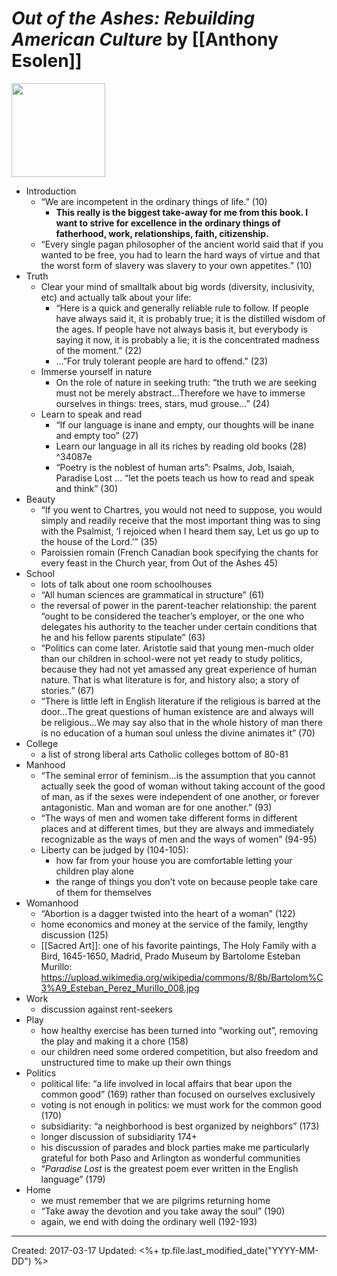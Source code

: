 # *Out of the Ashes: Rebuilding American Culture* by [[Anthony Esolen]]

<img src="https://images-na.ssl-images-amazon.com/images/I/51GHmIrb5wL._SY291_BO1,204,203,200_QL40_FMwebp_.jpg" width=150>

* Introduction
    * “We are incompetent in the ordinary things of life.” (10)
        * **This really is the biggest take-away for me from this book. I want to strive for excellence in the ordinary things of fatherhood, work, relationships, faith, citizenship.**
    * “Every single pagan philosopher of the ancient world said that if you wanted to be free, you had to learn the hard ways of virtue and that the worst form of slavery was slavery to your own appetites.” (10)
* Truth
    * Clear your mind of smalltalk about big words (diversity, inclusivity, etc) and actually talk about your life:
        * “Here is a quick and generally reliable rule to follow. If people have always said it, it is probably true; it is the distilled wisdom of the ages. If people have not always basis it, but everybody is saying it now, it is probably a lie; it is the concentrated madness of the moment.” (22)
        * …”For truly tolerant people are hard to offend.” (23)
    * Immerse yourself in nature
        * On the role of nature in seeking truth: “the truth we are seeking must not be merely abstract…Therefore we have to immerse ourselves in things: trees, stars, mud grouse…” (24)
    * Learn to speak and read
        * “If our language is inane and empty, our thoughts will be inane and empty too” (27)
        * Learn our language in all its riches by reading old books (28) ^34087e
        * “Poetry is the noblest of human arts”: Psalms, Job, Isaiah, Paradise Lost … “let the poets teach us how to read and speak and think” (30)
* Beauty
    * “If you went to Chartres, you would not need to suppose, you would simply and readily receive that the most important thing was to sing with the Psalmist, ‘I rejoiced when I heard them say, Let us go up to the house of the Lord.’” (35)
    * Paroissien romain (French Canadian book specifying the chants for every feast in the Church year, from Out of the Ashes 45)
* School
    * lots of talk about one room schoolhouses
    * “All human sciences are grammatical in structure” (61)
    * the reversal of power in the parent-teacher relationship: the parent “ought to be considered the teacher’s employer, or the one who delegates his authority to the teacher under certain conditions that he and his fellow parents stipulate” (63)
    * “Politics can come later. Aristotle said that young men-much older than our children in school-were not yet ready to study politics, because they had not yet amassed any great experience of human nature. That is what literature is for, and history also; a story of stories.” (67)
    * “There is little left in English literature if the religious is barred at the door…The great questions of human existence are and always will be religious…We may say also that in the whole history of man there is no education of a human soul unless the divine animates it” (70)
* College
    * a list of strong liberal arts Catholic colleges bottom of 80-81
* Manhood
    * “The seminal error of feminism…is the assumption that you cannot actually seek the good of woman without taking account of the good of man, as if the sexes were independent of one another, or forever antagonistic. Man and woman are for one another.” (93)
    * “The ways of men and women take different forms in different places and at different times, but they are always and immediately recognizable as the ways of men and the ways of women” (94-95)
    * Liberty can be judged by (104-105):
        * how far from your house you are comfortable letting your children play alone
        * the range of things you don’t vote on because people take care of them for themselves
* Womanhood
    * “Abortion is a dagger twisted into the heart of a woman” (122)
    * home economics and money at the service of the family, lengthy discussion (125)
    * [[Sacred Art]]: one of his favorite paintings, The Holy Family with a Bird, 1645-1650, Madrid, Prado Museum by Bartolome Esteban Murillo: https://upload.wikimedia.org/wikipedia/commons/8/8b/Bartolom%C3%A9_Esteban_Perez_Murillo_008.jpg
* Work
    * discussion against rent-seekers
* Play
    * how healthy exercise has been turned into “working out”, removing the play and making it a chore (158)
    * our children need some ordered competition, but also freedom and unstructured time to make up their own things
* Politics
    * political life: “a life involved in local affairs that bear upon the common good” (169) rather than focused on ourselves exclusively
    * voting is not enough in politics: we must work for the common good (170)
    * subsidiarity: “a neighborhood is best organized by neighbors” (173)
    * longer discussion of subsidiarity 174+
    * his discussion of parades and block parties make me particularly grateful for both Paso and Arlington as wonderful communities
    * “*Paradise Lost* is the greatest poem ever written in the English language” (179)
* Home
    * we must remember that we are pilgrims returning home
    * “Take away the devotion and you take away the soul” (190)
    * again, we end with doing the ordinary well (192-193)

---
Created: 2017-03-17
Updated: <%+ tp.file.last_modified_date("YYYY-MM-DD") %>
